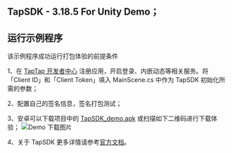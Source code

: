 ## TapSDK - 3.18.5 For Unity Demo；

## 运行示例程序

该示例程序成功运行打包体验的前提条件

1、在 [TapTap 开发者中心](https://developer.taptap.com/) 注册应用，开启登录、内嵌动态等相关服务。将「Client ID」和「Client Token」填入 MainScene.cs 中作为 TapSDK 初始化所需的参数；

2、配置自己的签名信息，签名打包测试；

3、安卓可以下载项目中的 [TapSDK_demo.apk](https://lc-buhezimj.cn-e1.lcfile.com/x4vesS9bCXvmjhurd9LWzfpT9aCNvX8E/tds_demo.apk) 或扫描如下二维码进行下载体验；
![Demo 下载图片](https://lc-buhezimj.cn-e1.lcfile.com/GdI7IeqheB8D0G6vSuobOl5jijMhBBl4/1_452970795_171_85_3_687819015_cec95175bbd42e8262bae8a06a82ab43.png)

4、关于 TapSDK 更多详情请参考[官方文档](https://developer.taptap.com/docs/sdk/)。

